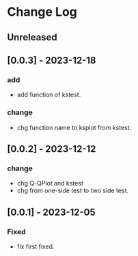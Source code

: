 # Change Log

## Unreleased

## [0.0.3] - 2023-12-18

### add
- add function of kstest.

### change
- chg function name to ksplot from kstest.

## [0.0.2] - 2023-12-12

### change
- chg Q-QPlot and kstest
- chg from one-side test to two side test.

## [0.0.1] - 2023-12-05

### Fixed
- fix first fixed.

